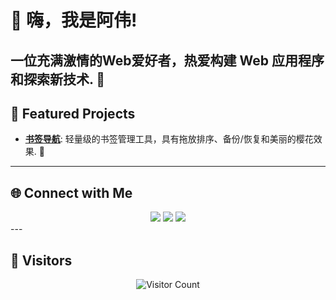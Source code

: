 # 👋 嗨，我是阿伟!
一位充满激情的Web爱好者，热爱构建 Web 应用程序和探索新技术. 🚀
---
## 🚀 Featured Projects
- **[书签导航](https://github.com/your-username/bookmark-navigator)**: 轻量级的书签管理工具，具有拖放排序、备份/恢复和美丽的樱花效果. 🌸
---
## 🌐 Connect with Me
<div align="center">
  <a href="https://www.linkedin.com/in/your-profile"><img src="https://img.shields.io/badge/-LinkedIn-0077B5?style=flat-square&logo=linkedin&logoColor=white"></a>
  <a href="https://twitter.com/your-profile"><img src="https://img.shields.io/badge/-Twitter-1DA1F2?style=flat-square&logo=twitter&logoColor=white"></a>
  <a href="mailto:your-email@example.com"><img src="https://img.shields.io/badge/-Email-D14836?style=flat-square&logo=gmail&logoColor=white"></a>
</div>
---

## 👀 Visitors
<div align="center">
  <img src="https://visitor-badge.laobi.icu/badge?page_id=your-username.your-username" alt="Visitor Count">
</div>
